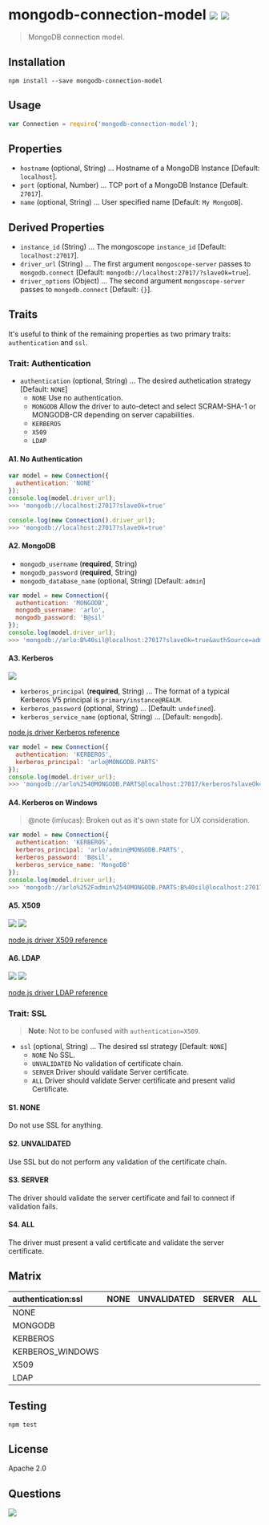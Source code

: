# mongodb-connection-model [![][travis_img]][travis_url] [![][npm_img]][npm_url]

> MongoDB connection model.


## Installation

```
npm install --save mongodb-connection-model
```

## Usage

```javascript
var Connection = require('mongodb-connection-model');
```

## Properties

- `hostname` (optional, String) ... Hostname of a MongoDB Instance [Default: `localhost`].
- `port` (optional, Number) ... TCP port of a MongoDB Instance [Default: `27017`].
- `name` (optional, String) ... User specified name [Default: `My MongoDB`].

## Derived Properties

- `instance_id` (String) ... The mongoscope `instance_id` [Default: `localhost:27017`].
- `driver_url` (String) ... The first argument `mongoscope-server` passes to `mongodb.connect` [Default: `mongodb://localhost:27017/?slaveOk=true`].
- `driver_options` (Object) ... The second argument `mongoscope-server` passes to `mongodb.connect` [Default: `{}`].


## Traits

It's useful to think of the remaining properties as two primary traits: `authentication` and `ssl`.

### Trait: Authentication

- `authentication` (optional, String) ... The desired authetication strategy [Default: `NONE`]
  - `NONE` Use no authentication.
  - `MONGODB` Allow the driver to auto-detect and select SCRAM-SHA-1 or MONGODB-CR depending on server capabilities.
  - `KERBEROS`
  - `X509`
  - `LDAP`

#### A1. No Authentication

```javascript
var model = new Connection({
  authentication: 'NONE'
});
console.log(model.driver_url);
>>> 'mongodb://localhost:27017?slaveOk=true'

console.log(new Connection().driver_url);
>>> 'mongodb://localhost:27017?slaveOk=true'
```

#### A2. MongoDB

- `mongodb_username` (**required**, String)
- `mongodb_password` (**required**, String)
- `mongodb_database_name` (optional, String) [Default: `admin`]

```javascript
var model = new Connection({
  authentication: 'MONGODB',
  mongodb_username: 'arlo',
  mongodb_password: 'B@sil'
});
console.log(model.driver_url);
>>> 'mongodb://arlo:B%40sil@localhost:27017?slaveOk=true&authSource=admin'
```

#### A3. Kerberos

![][enterprise_img]

- `kerberos_principal` (**required**, String) ... The format of a typical Kerberos V5 principal is `primary/instance@REALM`.
- `kerberos_password` (optional, String) ... [Default: `undefined`].
- `kerberos_service_name` (optional, String) ... [Default: `mongodb`].

[node.js driver Kerberos reference](http://bit.ly/mongodb-node-driver-kerberos)

```javascript
var model = new Connection({
  authentication: 'KERBEROS',
  kerberos_principal: 'arlo@MONGODB.PARTS'
});
console.log(model.driver_url);
>>> 'mongodb://arlo%2540MONGODB.PARTS@localhost:27017/kerberos?slaveOk=true&gssapiServiceName=mongodb&authMechanism=GSSAPI'
```

#### A4. Kerberos on Windows

> @note (imlucas): Broken out as it's own state for UX consideration.

```javascript
var model = new Connection({
  authentication: 'KERBEROS',
  kerberos_principal: 'arlo/admin@MONGODB.PARTS',
  kerberos_password: 'B@sil',
  kerberos_service_name: 'MongoDB'
});
console.log(model.driver_url);
>>> 'mongodb://arlo%252Fadmin%2540MONGODB.PARTS:B%40sil@localhost:27017/kerberos?slaveOk=true&gssapiServiceName=MongoDB&authMechanism=GSSAPI'
```

#### A5. X509

![][enterprise_img] ![][coming_soon_img]

[node.js driver X509 reference](http://bit.ly/mongodb-node-driver-x509)

#### A6. LDAP

![][enterprise_img] ![][coming_soon_img]

[node.js driver LDAP reference](http://bit.ly/mongodb-node-driver-ldap)

### Trait: SSL

> **Note**: Not to be confused with `authentication=X509`.

- `ssl` (optional, String) ... The desired ssl strategy [Default: `NONE`]
  - `NONE` No SSL.
  - `UNVALIDATED` No validation of certificate chain.
  - `SERVER` Driver should validate Server certificate.
  - `ALL` Driver should validate Server certificate and present valid Certificate.

#### S1. NONE

Do not use SSL for anything.

#### S2. UNVALIDATED

Use SSL but do not perform any validation of the certificate chain.

#### S3. SERVER

The driver should validate the server certificate and fail to connect if validation fails.

#### S4. ALL

The driver must present a valid certificate and validate the server certificate.


## Matrix

| authentication:ssl |  NONE  |  UNVALIDATED  | SERVER | ALL |
| :----------------- | :----- | :------------ | :----- | :-- |
| NONE               |        |               |        |     |
| MONGODB            |        |               |        |     |
| KERBEROS           |        |               |        |     |
| KERBEROS_WINDOWS   |        |               |        |     |
| X509               |        |               |        |     |
| LDAP               |        |               |        |     |


## Testing

```
npm test
```

## License

Apache 2.0

## Questions

[![][gitter_img]][gitter_url]

[travis_img]: https://img.shields.io/travis/mongodb-js/mongodb-connection-model.svg?style=flat-square
[travis_url]: https://travis-ci.org/mongodb-js/mongodb-connection-model
[npm_img]: https://img.shields.io/npm/v/mongodb-connection-model.svg?style=flat-square
[npm_url]: https://www.npmjs.org/package/mongodb-connection-model
[gitter_img]: https://badges.gitter.im/Join%20Chat.svg
[gitter_url]: http://gitter.im/mongodb-js/mongodb-js
[enterprise_img]: https://img.shields.io/badge/MongoDB-Enterprise-blue.svg?style=flat-square
[coming_soon_img]: https://img.shields.io/badge/-Coming%20Soon-ff69b4.svg?style=flat-square
